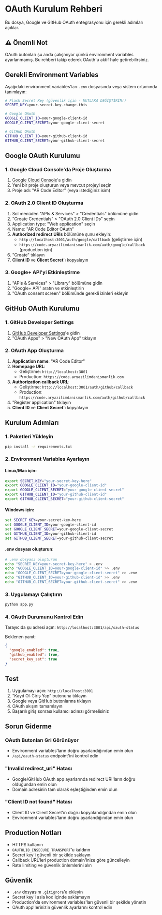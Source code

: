 # OAuth Kurulum Rehberi

Bu dosya, Google ve GitHub OAuth entegrasyonu için gerekli adımları açıklar.

## ⚠️ Önemli Not

OAuth butonları şu anda çalışmıyor çünkü environment variables ayarlanmamış. Bu rehberi takip ederek OAuth'u aktif hale getirebilirsiniz.

## Gerekli Environment Variables

Aşağıdaki environment variables'ları `.env` dosyasında veya sistem ortamında tanımlayın:

```bash
# Flask Secret Key (güvenlik için - MUTLAKA DEĞİŞTİRİN!)
SECRET_KEY=your-secret-key-change-this

# Google OAuth
GOOGLE_CLIENT_ID=your-google-client-id
GOOGLE_CLIENT_SECRET=your-google-client-secret

# GitHub OAuth  
GITHUB_CLIENT_ID=your-github-client-id
GITHUB_CLIENT_SECRET=your-github-client-secret
```

## Google OAuth Kurulumu

### 1. Google Cloud Console'da Proje Oluşturma
1. [Google Cloud Console](https://console.cloud.google.com/)'a gidin
2. Yeni bir proje oluşturun veya mevcut projeyi seçin
3. Proje adı: "AR Code Editor" (veya istediğiniz isim)

### 2. OAuth 2.0 Client ID Oluşturma
1. Sol menüden "APIs & Services" > "Credentials" bölümüne gidin
2. "Create Credentials" > "OAuth 2.0 Client IDs" seçin
3. Application type: "Web application" seçin
4. Name: "AR Code Editor OAuth"
5. **Authorized redirect URIs** bölümüne şunu ekleyin:
   - `http://localhost:3001/auth/google/callback` (geliştirme için)
   - `https://code.aryazilimdanismanlik.com/auth/google/callback` (production için)
6. "Create" tıklayın
7. **Client ID** ve **Client Secret**'ı kopyalayın

### 3. Google+ API'yi Etkinleştirme
1. "APIs & Services" > "Library" bölümüne gidin
2. "Google+ API" aratın ve etkinleştirin
3. "OAuth consent screen" bölümünde gerekli izinleri ekleyin

## GitHub OAuth Kurulumu

### 1. GitHub Developer Settings
1. [GitHub Developer Settings](https://github.com/settings/developers)'e gidin
2. "OAuth Apps" > "New OAuth App" tıklayın

### 2. OAuth App Oluşturma
1. **Application name**: "AR Code Editor"
2. **Homepage URL**: 
   - Geliştirme: `http://localhost:3001`
   - Production: `https://code.aryazilimdanismanlik.com`
3. **Authorization callback URL**: 
   - Geliştirme: `http://localhost:3001/auth/github/callback`
   - Production: `https://code.aryazilimdanismanlik.com/auth/github/callback`
4. "Register application" tıklayın
5. **Client ID** ve **Client Secret**'ı kopyalayın

## Kurulum Adımları

### 1. Paketleri Yükleyin
```bash
pip install -r requirements.txt
```

### 2. Environment Variables Ayarlayın

#### Linux/Mac için:
```bash
export SECRET_KEY="your-secret-key-here"
export GOOGLE_CLIENT_ID="your-google-client-id"
export GOOGLE_CLIENT_SECRET="your-google-client-secret"
export GITHUB_CLIENT_ID="your-github-client-id"
export GITHUB_CLIENT_SECRET="your-github-client-secret"
```

#### Windows için:
```cmd
set SECRET_KEY=your-secret-key-here
set GOOGLE_CLIENT_ID=your-google-client-id
set GOOGLE_CLIENT_SECRET=your-google-client-secret
set GITHUB_CLIENT_ID=your-github-client-id
set GITHUB_CLIENT_SECRET=your-github-client-secret
```

#### .env dosyası oluşturun:
```bash
# .env dosyası oluşturun
echo "SECRET_KEY=your-secret-key-here" > .env
echo "GOOGLE_CLIENT_ID=your-google-client-id" >> .env
echo "GOOGLE_CLIENT_SECRET=your-google-client-secret" >> .env
echo "GITHUB_CLIENT_ID=your-github-client-id" >> .env
echo "GITHUB_CLIENT_SECRET=your-github-client-secret" >> .env
```

### 3. Uygulamayı Çalıştırın
```bash
python app.py
```

### 4. OAuth Durumunu Kontrol Edin
Tarayıcıda şu adresi açın: `http://localhost:3001/api/oauth-status`

Beklenen yanıt:
```json
{
  "google_enabled": true,
  "github_enabled": true,
  "secret_key_set": true
}
```

## Test

1. Uygulamayı açın: `http://localhost:3001`
2. "Kayıt Ol-Giriş Yap" butonuna tıklayın
3. Google veya GitHub butonlarına tıklayın
4. OAuth akışını tamamlayın
5. Başarılı giriş sonrası kullanıcı adınızı görmelisiniz

## Sorun Giderme

### OAuth Butonları Gri Görünüyor
- Environment variables'ların doğru ayarlandığından emin olun
- `/api/oauth-status` endpoint'ini kontrol edin

### "Invalid redirect_uri" Hatası
- Google/GitHub OAuth app ayarlarında redirect URI'ların doğru olduğundan emin olun
- Domain adresinin tam olarak eşleştiğinden emin olun

### "Client ID not found" Hatası
- Client ID ve Client Secret'ın doğru kopyalandığından emin olun
- Environment variables'ların doğru ayarlandığından emin olun

## Production Notları

- HTTPS kullanın
- `OAUTHLIB_INSECURE_TRANSPORT`'u kaldırın
- Secret key'i güvenli bir şekilde saklayın
- Callback URL'leri production domain'inize göre güncelleyin
- Rate limiting ve güvenlik önlemlerini alın

## Güvenlik

- `.env` dosyasını `.gitignore`'a ekleyin
- Secret key'i asla kod içinde saklamayın
- Production'da environment variables'ları güvenli bir şekilde yönetin
- OAuth app'lerinizin güvenlik ayarlarını kontrol edin 